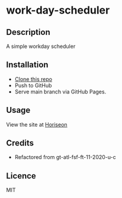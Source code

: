 # work-day-scheduler

## Description
A simple workday scheduler

## Installation
- [Clone this repo](https://github.com/brhestir/work-day-scheduler.git)
- Push to GitHub
- Serve main branch via GitHub Pages.

## Usage
View the site at [Horiseon](https://brhestir.github.io/work-day-scheduler/)

## Credits
- Refactored from gt-atl-fsf-ft-11-2020-u-c

## Licence
MIT
